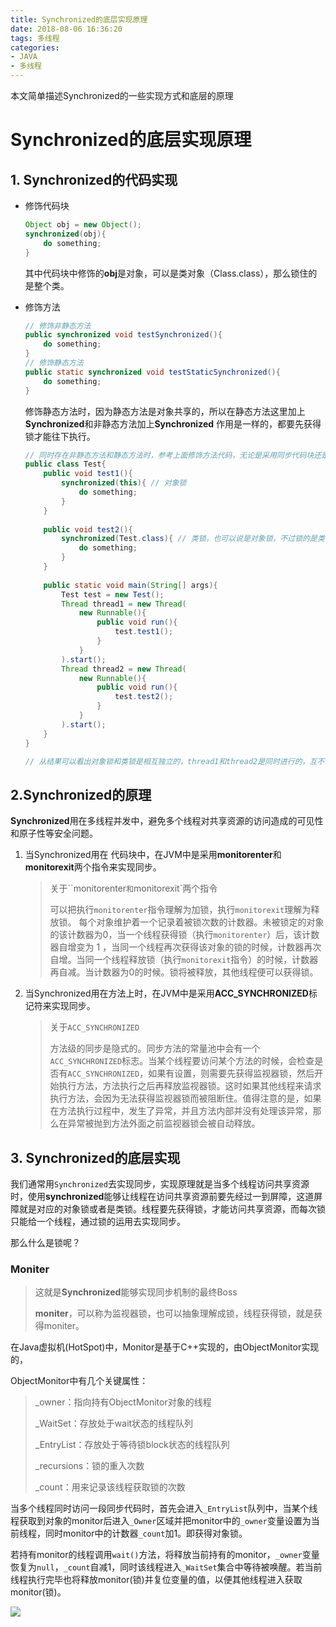```yaml
---
title: Synchronized的底层实现原理
date: 2018-08-06 16:36:20
tags: 多线程
categories: 
- JAVA
- 多线程
---
```


本文简单描述Synchronized的一些实现方式和底层的原理

<!-- more -->

# Synchronized的底层实现原理



## 1. Synchronized的代码实现

- 修饰代码块

  ```java
  Object obj = new Object();
  synchronized(obj){
      do something;
  }
  ```

  其中代码块中修饰的**obj**是对象，可以是类对象（Class.class），那么锁住的是整个类。

- 修饰方法

  ```java
  // 修饰非静态方法
  public synchronized void testSynchronized(){
      do something;
  }
  // 修饰静态方法
  public static synchronized void testStaticSynchronized(){
      do something;
  }
  ```

  修饰静态方法时，因为静态方法是对象共享的，所以在静态方法这里加上**Synchronized**和非静态方法加上**Synchronized** 作用是一样的，都要先获得锁才能往下执行。

  

  ```java
  // 同时存在非静态方法和静态方法时，参考上面修饰方法代码，无论是采用同步代码块还是同步方法
  public class Test{
      public void test1(){
          synchronized(this){ // 对象锁
              do something;
          }
      }
      
      public void test2(){
          synchronized(Test.class){ // 类锁，也可以说是对象锁，不过锁的是类，即同个类的不同对象在进入该方法时都会竞争锁，得到锁后才能往下执行
              do something;
          }
      }
      
      public static void main(String[] args){
          Test test = new Test();
          Thread thread1 = new Thread(
              new Runnable(){
                  public void run(){
                      test.test1();
                  }
              }
          ).start();
          Thread thread2 = new Thread(
              new Runnable(){
                  public void run(){
                      test.test2();
                  }
              }
          ).start();
      }
  }
  
  // 从结果可以看出对象锁和类锁是相互独立的，thread1和thread2是同时进行的，互不干扰。
  ```

  

## 2.Synchronized的原理

 **Synchronized**用在多线程并发中，避免多个线程对共享资源的访问造成的可见性和原子性等安全问题。



1. 当Synchronized用在 代码块中，在JVM中是采用**monitorenter**和**monitorexit**两个指令来实现同步。

   > 关于``monitorenter`和`monitorexit`两个指令
   >
   > 可以把执行`monitorenter`指令理解为加锁，执行`monitorexit`理解为释放锁。 每个对象维护着一个记录着被锁次数的计数器。未被锁定的对象的该计数器为0，当一个线程获得锁（执行`monitorenter`）后，该计数器自增变为 1 ，当同一个线程再次获得该对象的锁的时候，计数器再次自增。当同一个线程释放锁（执行`monitorexit`指令）的时候，计数器再自减。当计数器为0的时候。锁将被释放，其他线程便可以获得锁。 

   

2. 当Synchronized用在方法上时，在JVM中是采用**ACC_SYNCHRONIZED**标记符来实现同步。

   > 关于`ACC_SYNCHRONIZED`
   >
   > 方法级的同步是隐式的。同步方法的常量池中会有一个`ACC_SYNCHRONIZED`标志。当某个线程要访问某个方法的时候，会检查是否有`ACC_SYNCHRONIZED`，如果有设置，则需要先获得监视器锁，然后开始执行方法，方法执行之后再释放监视器锁。这时如果其他线程来请求执行方法，会因为无法获得监视器锁而被阻断住。值得注意的是，如果在方法执行过程中，发生了异常，并且方法内部并没有处理该异常，那么在异常被抛到方法外面之前监视器锁会被自动释放。 



## 3. Synchronized的底层实现

 我们通常用`Synchronized`去实现同步，实现原理就是当多个线程访问共享资源时，使用**synchronized**能够让线程在访问共享资源前要先经过一到屏障，这道屏障就是对应的对象锁或者是类锁。线程要先获得锁，才能访问共享资源，而每次锁只能给一个线程，通过锁的运用去实现同步。

那么什么是锁呢？

### Moniter

> 这就是**Synchronized**能够实现同步机制的最终Boss
>
> **moniter**，可以称为监视器锁，也可以抽象理解成锁，线程获得锁，就是获得moniter。

在Java虚拟机(HotSpot)中，Monitor是基于C++实现的，由ObjectMonitor实现的， 

ObjectMonitor中有几个关键属性： 

> _owner：指向持有ObjectMonitor对象的线程
>
> _WaitSet：存放处于wait状态的线程队列
>
> _EntryList：存放处于等待锁block状态的线程队列
>
> _recursions：锁的重入次数
>
> _count：用来记录该线程获取锁的次数

当多个线程同时访问一段同步代码时，首先会进入`_EntryList`队列中，当某个线程获取到对象的monitor后进入`_Owner`区域并把monitor中的`_owner`变量设置为当前线程，同时monitor中的计数器`_count`加1。即获得对象锁。

若持有monitor的线程调用`wait()`方法，将释放当前持有的monitor，`_owner`变量恢复为`null`，`_count`自减1，同时该线程进入`_WaitSet`集合中等待被唤醒。若当前线程执行完毕也将释放monitor(锁)并复位变量的值，以便其他线程进入获取monitor(锁)。

![](https://i.loli.net/2018/08/08/5b6a57a13eee0.jpg)

